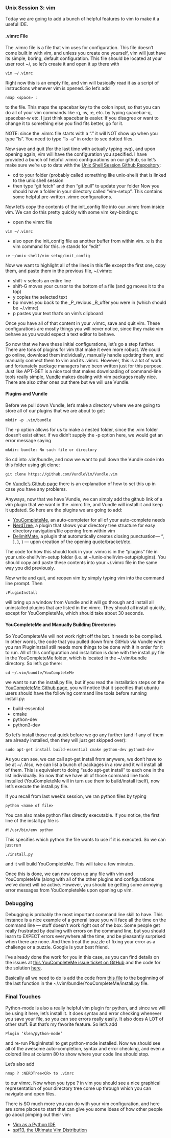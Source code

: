 ### Unix Session 3: vim

Today we are going to add a bunch of helpful features to vim to make it a useful IDE.

#### .vimrc File
The .vimrc file is a file that vim uses for configuration. This file doesn’t come built in with vim, and unless you create one yourself, vim will just have its simple, boring, default configuration. This file should be located at your user root ~/, so let’s create it and open it up there with
```
vim ~/.vimrc
```
Right now this is an empty file, and vim will basically read it as a script of instructions whenever vim is opened. So let’s add
```
nmap <space> :
```
to the file. This maps the spacebar key to the colon input, so that you can do all of your vim commands like :q, :w, :e, etc. by typing spacebar-q, spacebar-w etc. I just think spacebar is easier. If you disagree or want to change it to something else you find fits better, go for it.

NOTE: since the .vimrc file starts with a “.” it will NOT show up when you type “ls”. You need to type “ls -a” in order to see dotted files.

Now save and quit (for the last time with actually typing :wq), and upon opening again, vim will have the configuration you specified. I have provided a bunch of helpful .vimrc configurations on our github, so let’s make sure we’re up to date with the [Unix Shell Session Github Repository](https://github.com/VandyApps/unix-shell/):
* cd to your folder (probably called something like unix-shell) that is linked to the unix shell session 
* then type “git fetch” and then “git pull” to update your folder
Now you should have a folder in your directory called “vim-setup”. This contains some helpful pre-written .vimrc configurations.

Now let’s copy the contents of the init_config file into our .vimrc from inside vim. We can do this pretty quickly with some vim key-bindings:

* open the vimrc file
```
vim ~/.vimrc
```
* also open the init_config file as another buffer from within vim. :e <filename> is the vim command for this. :e stands for “edit”
```
:e ~/unix-shell/vim-setup/init_config
```
Now we want to highlight all of the lines in this file except the first one, copy them, and paste them in the previous file, ~/.vimrc:
* shift-v selects an entire line
* shift-G moves your cursor to the bottom of a file (and gg moves it to the top)
* y copies the selected text
* bp moves you back to the _P_revious _B_uffer you were in (which should be ~/.vimrc)
* p pastes your text that’s on vim’s clipboard

Once you have all of that content in your .vimrc, save and quit vim. These configurations are mostly things you will never notice, since they make vim behave as you would expect a text editor to behave.

So now that we have these initial configurations, let’s go a step further. There are tons of plugins for vim that make it even more robust. We could go online, download them individually, manually handle updating them, and manually connect them to vim and its .vimrc. However, this is a lot of work and fortunately package managers have been written just for this purpose. Just like APT-GET is a nice tool that makes downloading of command-line tools really simple, [Vundle](https://github.com/VundleVim/Vundle.vim) makes dealing with vim packages really nice. There are also other ones out there but we will use Vundle.

#### Plugins and Vundle
Before we pull down Vundle, let’s make a directory where we are going to store all of our plugins that we are about to get:
```
mkdir -p .vim/bundle
```
The -p option allows for us to make a nested folder, since the .vim folder doesn’t exist either. If we didn’t supply the -p option here, we would get an error message saying
```
mkdir: bundle: No such file or directory 
```
So cd into .vim/bundle, and now we want to pull down the Vundle code into this folder using git clone:
```
git clone https://github.com/VundleVim/Vundle.vim
```
On [Vundle’s Github page](https://github.com/VundleVim/Vundle.vim) there is an explanation of how to set this up in case you have any problems.

Anyways, now that we have Vundle, we can simply add the github link of a vim plugin that we want in the .vimrc file, and Vundle will install it and keep it updated. So here are the plugins we are going to add:

* [YouCompleteMe](https://github.com/Valloric/YouCompleteMe), an auto-completer for all of your auto-complete needs
* [NerdTree](https://github.com/scrooloose/nerdtree), a plugin that shows your directory tree structure for easy directory navigation/file opening from within vim
* [DelimitMate](https://github.com/Raimondi/delimitMate), a plugin that automatically creates closing punctuation—  “, ], }, ) — upon creation of the opening quote/bracket/etc.

The code for how this should look in your .vimrc is in the “plugins” file in your unix-shell/vim-setup folder (i.e. at ~/unix-shell/vim-setup/plugins). You should copy and paste these contents into your ~/.vimrc file in the same way you did previously.

Now write and quit, and reopen vim by simply typing vim into the command line prompt. Then
```
:PluginInstall
```
will bring up a window from Vundle and it will go through and install all uninstalled plugins that are listed in the vimrc. They should all install quickly, except for YouCompleteMe, which should take about 30 seconds.


#### YouCompleteMe and Manually Building Directories

So YouCompleteMe will not work right off the bat. It needs to be compiled. In other words, the code that you pulled down from GitHub via Vundle when you ran PluginInstall still needs more things to be done with it in order for it to run. All of this configuration and installation is done with the install.py file in the YouCompleteMe folder, which is located in the ~/.vim/bundle directory.
So let’s go there:
```
cd ~/.vim/bundle/YouCompleteMe
```
we want to run the install.py file, but if you read the installation steps on the [YouCompleteMe Github page](https://github.com/Valloric/YouCompleteMe), you will notice that it specifies that ubuntu users should have the following command line tools before running install.py:
* build-essential 
* cmake 
* python-dev
* python3-dev

So let’s install those real quick before we go any further (and if any of them are already installed, then they will just get skipped over):
```
sudo apt-get install build-essential cmake python-dev python3-dev
```
As you can see, we can call apt-get install from anywere, we don’t have to be at ~/. Also, we can list a bunch of packages in a row and it will install all of them. This is equivalent to doing “sudo apt-get install” to each one in the list individually.
So now that we have all of those command line tools installed (YouCompleteMe will in turn use them to build/install itself), now let’s execute the install.py file.

If you recall from last week’s session, we ran python files by typing
```
python <name of file>
```
You can also make python files directly executable. If you notice, the first line of the install.py file is
```
#!/usr/bin/env python
```
This specifies which python the file wants to use if it is executed. So we can just run
```
./install.py
```
and it will build YouCompleteMe. This will take a few minutes.

Once this is done, we can now open up any file with vim and YouCompleteMe (along with all of the other plugins and configurations we’ve done) will be active. However, you should be getting some annoying error messages from YouCompleteMe upon opening up vim.

### Debugging
Debugging is probably the most important command line skill to have. This instance is a nice example of a general issue you will face all the time on the command line — stuff doesn’t work right out of the box. Some people get really frustrated by dealing with errors on the command line, but you should learn to EXPECT errors everywhere all the time, and be pleasantly surprised when there are none. And then treat the puzzle of fixing your error as a challenge or a puzzle. Google is your best friend.

I’ve already done the work for you in this case, as you can find details on the issues at [this YouCompleteMe issue ticket on GitHub](https://github.com/Valloric/YouCompleteMe/issues/2335) and the code for the solution [here](https://github.com/Valloric/YouCompleteMe/pull/2337/commits/55cc3e2d43c246cb93f71136f63c6180fd5ebf20).

Basically all we need to do is add the code from [this file](https://github.com/Valloric/YouCompleteMe/pull/2337/commits/55cc3e2d43c246cb93f71136f63c6180fd5ebf20) to the beginning of the last function in the ~/.vim/bundle/YouCompleteMe/install.py file.


### Final Touches
Python-mode is also a really helpful vim plugin for python, and since we will be using it here, let’s install it. It does syntax and error checking whenever you save your file, so you can see errors really easily. It also does A LOT of other stuff. But that’s my favorite feature. So let’s add
```
Plugin ‘klen/python-mode’
```
and re-run PluginInstall to get python-mode installed. Now we should see all of the awesome auto-completion, syntax and error checking, and even a colored line at column 80 to show where your code line should stop.

Let’s also add
```
nmap ? :NERDTree<CR> to .vimrc
```
to our vimrc. Now when you type ? in vim you should see a nice graphical representation of your directory tree come up through which you can navigate and open files.

There is SO much more you can do with your vim configuration, and here are some places to start that can give you some ideas of how other people go about pimping out their vim:
* [Vim as a Python IDE](https://unlogic.co.uk/2013/02/08/vim-as-a-python-ide/)
* [spf13, the Ultimate Vim Distribution](http://vim.spf13.com)
